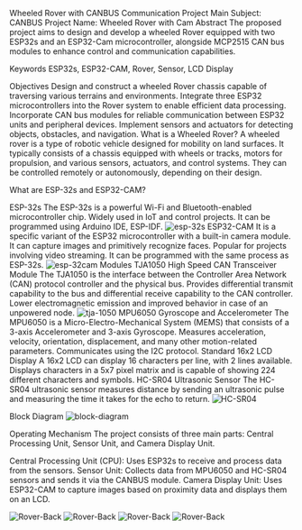 Wheeled Rover with CANBUS Communication
Project Main Subject: CANBUS
Project Name: Wheeled Rover with Cam
Abstract
The proposed project aims to design and develop a wheeled Rover equipped with two ESP32s and an ESP32-Cam microcontroller, alongside MCP2515 CAN bus modules to enhance control and communication capabilities.

Keywords
ESP32s, ESP32-CAM, Rover, Sensor, LCD Display

Objectives
Design and construct a wheeled Rover chassis capable of traversing various terrains and environments.
Integrate three ESP32 microcontrollers into the Rover system to enable efficient data processing.
Incorporate CAN bus modules for reliable communication between ESP32 units and peripheral devices.
Implement sensors and actuators for detecting objects, obstacles, and navigation.
What is a Wheeled Rover?
A wheeled rover is a type of robotic vehicle designed for mobility on land surfaces. It typically consists of a chassis equipped with wheels or tracks, motors for propulsion, and various sensors, actuators, and control systems. They can be controlled remotely or autonomously, depending on their design.

What are ESP-32s and ESP32-CAM?

ESP-32s
The ESP-32s is a powerful Wi-Fi and Bluetooth-enabled microcontroller chip.
Widely used in IoT and control projects.
It can be programmed using Arduino IDE, ESP-IDF.
![esp-32s](İmages/Nodemcu_ESP32.jpg)
ESP32-CAM
It is a specific variant of the ESP32 microcontroller with a built-in camera module.
It can capture images and primitively recognize faces.
Popular for projects involving video streaming.
It can be programmed with the same process as ESP-32s.
![esp-32cam](İmages/ESP32_Cam.jpg)
Modules
TJA1050 High Speed CAN Transceiver Module
The TJA1050 is the interface between the Controller Area Network (CAN) protocol controller and the physical bus.
Provides differential transmit capability to the bus and differential receive capability to the CAN controller.
Lower electromagnetic emission and improved behavior in case of an unpowered node.
![tja-1050](İmages/TJA_1050.jpeg)
MPU6050 Gyroscope and Accelerometer
The MPU6050 is a Micro-Electro-Mechanical System (MEMS) that consists of a 3-axis Accelerometer and 3-axis Gyroscope.
Measures acceleration, velocity, orientation, displacement, and many other motion-related parameters.
Communicates using the I2C protocol.
Standard 16x2 LCD Display
A 16x2 LCD can display 16 characters per line, with 2 lines available.
Displays characters in a 5x7 pixel matrix and is capable of showing 224 different characters and symbols.
HC-SR04 Ultrasonic Sensor
The HC-SR04 ultrasonic sensor measures distance by sending an ultrasonic pulse and measuring the time it takes for the echo to return.
![HC-SR04](İmages/HC_SR04.jpg)

Block Diagram
![block-diagram](İmages/Block_Diagram.png)

Operating Mechanism
The project consists of three main parts: Central Processing Unit, Sensor Unit, and Camera Display Unit.

Central Processing Unit (CPU): Uses ESP32s to receive and process data from the sensors.
Sensor Unit: Collects data from MPU6050 and HC-SR04 sensors and sends it via the CANBUS module.
Camera Display Unit: Uses ESP32-CAM to capture images based on proximity data and displays them on an LCD.

![Rover-Back](İmages/Rover_Front.jpg)
![Rover-Back](İmages/Rover_Side.jpg)
![Rover-Back](İmages/Rover_Top.jpg)
![Rover-Back](İmages/Rover_Back.jpg)
